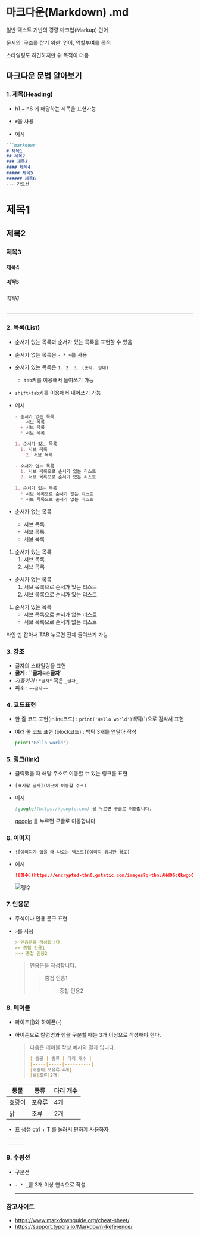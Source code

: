 # 마크다운(Markdown) .md

일반 텍스트 기반의 경량 마크업(Markup) 언어

문서의 '구조를 잡기 위한' 언어, 역할부여를 목적

스타일링도 하긴하지만 위 목적이 더큼

## 마크다운 문법 알아보기

### 1. 제목(Heading)

* h1 ~ h6 에 해당하는 제목을 표현가능

* `#`을 사용

* 예시

```markdown
```markdown
# 제목1
## 제목2
### 제목3
#### 제목4
##### 제목5
###### 제목6
--- 가로선
```

# 제목1
## 제목2
### 제목3
#### 제목4
##### 제목5
###### 제목6

---

### 2. 목록(List)

* 순서가 없는 목록과 순서가 있는 목록을 표현할 수 있음

* 순서가 없는 목록은 `- * +`를 사용

* 순서가 있는 목록은 `1. 2. 3. (숫자. 형태)`

  * `tab`키를 이용해서 들여쓰기 가능

* `shift+tab`키를 이용해서 내어쓰기 가능

* 예시

  ```markdown
  - 순서가 없는 목록
  	- 서브 목록
  	+ 서브 목록
  	* 서브 목록
  
  1. 순서가 있는 목록
  	1. 서브 목록
      2. 서브 목록
      
  - 순서가 없는 목록
  	1. 서브 목록으로 순서가 있는 리스트
  	2. 서브 목록으로 순서가 있는 리스트
  	
  1. 순서가 있는 목록
  	* 서브 목록으로 순서가 없는 리스트
  	* 서브 목록으로 순서가 없는 리스트
  ```

  

- 순서가 없는 목록
	- 서브 목록
	+ 서브 목록
	
	* 서브 목록

1. 순서가 있는 목록
	1. 서브 목록
    2. 서브 목록
   
- 순서가 없는 목록
	1. 서브 목록으로 순서가 있는 리스트
	2. 서브 목록으로 순서가 있는 리스트
	
1. 순서가 있는 목록
	* 서브 목록으로 순서가 없는 리스트
	* 서브 목록으로 순서가 없는 리스트

라인 만 잡아서 TAB 누르면 전체 들여쓰기 가능



### 3. 강조

* 글자의 스타일링을 표현
* **굵게** : ``**글자**` 혹은 `__글자__` 
* *기울이기* : `*글자*` 혹은 `_글자_` 
* ~~취소~~ : `~~글자~~`



### 4. 코드표현

- 한 줄 코드 표현(inline코드) : `print('Hello world')`백틱(`)으로 감싸서 표현

- 여러 줄 코드 표현 (block코드) : 백틱 3개를 연달아 작성

  ```python
  print('Hello world')
  ```



### 5. 링크(link)

- 클릭했을 때 해당 주소로 이동할 수 있는 링크를 표현

- `[표시할 글자](이곳에 이동할 주소)`

- 예시

  ```markdown
  [google](https://google.com) 을 누르면 구글로 이동합니다.
  ```

  [google](https://google.com) 을 누르면 구글로 이동합니다.



### 6. 이미지

- `![이미지가 없을 때 나오는 텍스트](이미지 위치한 경로)`

- 예시

  ```markdown
  ![펭수](https://encrypted-tbn0.gstatic.com/images?q=tbn:ANd9GcQkwgoCczOSXKt5xdj30v_D7Hkk2SSwCTIluA&usqp=CAU)
  ```

  ![펭수](https://encrypted-tbn0.gstatic.com/images?q=tbn:ANd9GcQkwgoCczOSXKt5xdj30v_D7Hkk2SSwCTIluA&usqp=CAU)

### 7. 인용문

- 주석이나 인용 문구 표현

- `>`를 사용

  ```markdown
  > 인용문을 작성합니다.
  >> 중첩 인용1
  >>> 중첩 인용2
  ```

  > 인용문을 작성합니다.
  > > 중첩 인용1
  > >
  > > > 중첩 인용2



### 8. 테이블

- 파이프(|)와 하이픈(-)

- 하이픈으로 칼럼명과 행을 구분할 때는 3개 이상으로 작성해야 한다.

  > 다음은 테이블 작성 예시와 결과 입니다.
  >
  > ```markdown
  > | 동물 | 종류 | 다리 개수 |
  > |-----|-----|----------|
  > |호랑이|포유류|4개|
  > |닭|조류|2개|
  > ```

| 동물   | 종류   | 다리 개수 |
| ------ | ------ | --------- |
| 호랑이 | 포유류 | 4개       |
| 닭     | 조류   | 2개       |

- 표 생성 ctrl + T  를 눌러서 편하게 사용하자

|      |      |      |
| ---- | ---- | ---- |
|      |      |      |
|      |      |      |



### 9. 수평선

- 구분선

- `- * _`를 3개 이상 연속으로 작성

  ---

  



### 참고사이트

- https://www.markdownguide.org/cheat-sheet/
- https://support.typora.io/Markdown-Reference/